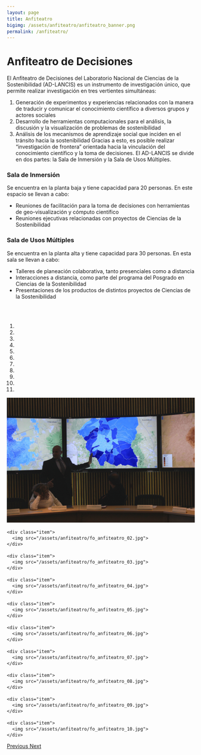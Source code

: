 ```yaml
---
layout: page
title: Anfiteatro
bigimg: /assets/anfiteatro/anfiteatro_banner.png
permalink: /anfiteatro/
---
```


# Anfiteatro de Decisiones

El Anfiteatro de Decisiones del Laboratorio Nacional de Ciencias de la Sostenibilidad (AD-LANCIS) es un instrumento de investigación
único, que permite realizar investigación en tres vertientes simultáneas:
1) Generación de experimentos y experiencias relacionados con la manera de traducir y comunicar el conocimiento científico a diversos grupos y actores sociales
2) Desarrollo de herramientas computacionales para el análisis, la discusión y la visualización de problemas de sostenibilidad
3) Análisis de los mecanismos de aprendizaje social que inciden en el tránsito hacia la sostenibilidad
Gracias a esto, es posible realizar “investigación de frontera” orientada hacia la vinculación del conocimiento científico y la toma de decisiones. El AD-LANCIS se divide en dos partes: la Sala de Inmersión y la Sala de Usos Múltiples.


### Sala de Inmersión

Se encuentra en la planta baja y tiene capacidad para 20 personas. En este espacio se llevan a cabo:

- Reuniones de facilitación para la toma de decisiones con herramientas de geo-visualización y cómputo científico
- Reuniones ejecutivas relacionadas con proyectos de Ciencias de la Sostenibilidad

### Sala de Usos Múltiples

Se encuentra en la planta alta y tiene capacidad para 30 personas. En esta sala se llevan a cabo:

- Talleres de planeación colaborativa, tanto presenciales como a distancia
- Interacciones a distancia, como parte del programa del Posgrado en Ciencias de la Sostenibilidad
- Presentaciones de los productos de distintos proyectos de Ciencias de la Sostenibilidad
<br>
<br>

<div id="myCarousel" class="carousel slide">
<!-- para que corra en automático
añadir al final de la línea anterior:
data-ride="carousel" -->

  <!-- Indicators -->
  <ol class="carousel-indicators">
    <li data-target="#myCarousel" data-slide-to="0" class="active"></li>
    <li data-target="#myCarousel" data-slide-to="1"></li>
    <li data-target="#myCarousel" data-slide-to="2"></li>
    <li data-target="#myCarousel" data-slide-to="3"></li>
    <li data-target="#myCarousel" data-slide-to="4"></li>
    <li data-target="#myCarousel" data-slide-to="5"></li>
    <li data-target="#myCarousel" data-slide-to="6"></li>
    <li data-target="#myCarousel" data-slide-to="7"></li>
    <li data-target="#myCarousel" data-slide-to="8"></li>
    <li data-target="#myCarousel" data-slide-to="9"></li>
    <li data-target="#myCarousel" data-slide-to="10"></li>
  </ol>

  <!-- Wrapper for slides -->
  <div class="carousel-inner">
    <div class="item active">
      <img src="/assets/anfiteatro/fo_anfiteatro_01.jpg">
    </div>

    <div class="item">
      <img src="/assets/anfiteatro/fo_anfiteatro_02.jpg">
    </div>

    <div class="item">
      <img src="/assets/anfiteatro/fo_anfiteatro_03.jpg">
    </div>

    <div class="item">
      <img src="/assets/anfiteatro/fo_anfiteatro_04.jpg">
    </div>

    <div class="item">
      <img src="/assets/anfiteatro/fo_anfiteatro_05.jpg">
    </div>

    <div class="item">
      <img src="/assets/anfiteatro/fo_anfiteatro_06.jpg">
    </div>

    <div class="item">
      <img src="/assets/anfiteatro/fo_anfiteatro_07.jpg">
    </div>

    <div class="item">
      <img src="/assets/anfiteatro/fo_anfiteatro_08.jpg">
    </div>

    <div class="item">
      <img src="/assets/anfiteatro/fo_anfiteatro_09.jpg">
    </div>

    <div class="item">
      <img src="/assets/anfiteatro/fo_anfiteatro_10.jpg">
    </div>
  </div>

  <!-- Left and right controls -->
  <a class="left carousel-control" href="#myCarousel" role="button" data-slide="prev">
    <span class="glyphicon glyphicon-chevron-left" aria-hidden="true"></span>
    <span class="sr-only">Previous</span>
  </a>
  <a class="right carousel-control" href="#myCarousel" role="button" data-slide="next">
    <span class="glyphicon glyphicon-chevron-right" aria-hidden="true"></span>
    <span class="sr-only">Next</span>
  </a>
</div>

<!-- <a class="left carousel-control" href="#myCarousel" role="button" data-slide="prev"> -->

<!--
<img src="/assets/anfiteatro/8.jpeg"/>
<img src="/assets/anfiteatro/10.jpeg"/>
<img src="/assets/anfiteatro/4.jpeg"/>
<img src="/assets/anfiteatro/5.jpeg"/>
<img src="/assets/anfiteatro/1.jpeg"/>
<img src="/assets/anfiteatro/2.jpeg"/>
<img src="/assets/anfiteatro/3.jpeg"/>
<img src="/assets/anfiteatro/6.jpeg"/>
-->
